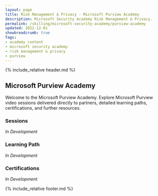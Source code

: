 ```yaml
---
layout: page
title: Risk Management & Privacy - Microsoft Purview Academy
description: Microsoft Security Academy Risk Management & Privacy.
permalink: /skilling/microsoft-security-academy/purview-academy
updated: 2022-12-01
showbreadcrumb: true
Tags:
- academy content
- microsoft security academy
- risk management & privacy
- purview
---
```


{% include_relative header.md %}

## Microsoft Purview Academy
Welcome to the Microsoft Purview Academy. Explore Microsoft Purview video sessions delivered directly to partners, detailed learning paths, certifications, and further resources.


### Sessions
*In Development*


### Learning Path
*In Development*

### Certifications
*In Development*


{% include_relative footer.md %}